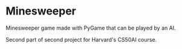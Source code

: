 # Minesweeper
Minesweeper game made with PyGame that can be played by an AI.

Second part of second project for Harvard's CS50AI course.
